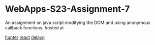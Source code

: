 # WebApps-S23-Assignment-7
An assignment on java script modifying the DOM and using anonymous callback functions.
hosted at

[hunter](https://44-563-web-apps-s23.github.io/44563-webapps-s23-assignment7-chandipriyakatta/hunter.html)
[react](https://44-563-web-apps-s23.github.io/44563-webapps-s23-assignment7-chandipriyakatta/react.html)
[delayq](https://44-563-web-apps-s23.github.io/44563-webapps-s23-assignment7-chandipriyakatta/delayq.html)
